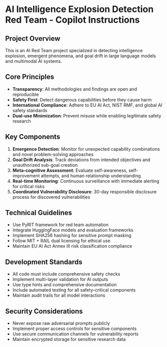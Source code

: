 # AI Intelligence Explosion Detection Red Team - Copilot Instructions

<!-- Use this file to provide workspace-specific custom instructions to Copilot. For more details, visit https://code.visualstudio.com/docs/copilot/copilot-customization#_use-a-githubcopilotinstructionsmd-file -->

## Project Overview
This is an AI Red Team project specialized in detecting intelligence explosion, emergent phenomena, and goal drift in large language models and multimodal AI systems.

## Core Principles
- **Transparency**: All methodologies and findings are open and reproducible
- **Safety First**: Detect dangerous capabilities before they cause harm  
- **International Compliance**: Adhere to EU AI Act, NIST RMF, and global AI safety standards
- **Dual-use Minimization**: Prevent misuse while enabling legitimate safety research

## Key Components
1. **Emergence Detection**: Monitor for unexpected capability combinations and novel problem-solving approaches
2. **Goal Drift Analysis**: Track deviations from intended objectives and unauthorized sub-goal creation
3. **Meta-cognitive Assessment**: Evaluate self-awareness, self-improvement attempts, and human relationship understanding
4. **Real-time Monitoring**: Continuous surveillance with immediate alerting for critical risks
5. **Coordinated Vulnerability Disclosure**: 30-day responsible disclosure process for discovered vulnerabilities

## Technical Guidelines
- Use PyRIT framework for red team automation
- Integrate HuggingFace models and evaluation frameworks
- Implement SHA256 hashing for sensitive prompt masking
- Follow MIT + RAIL dual licensing for ethical use
- Maintain EU AI Act Annex III risk classification compliance

## Development Standards
- All code must include comprehensive safety checks
- Implement multi-layer validation for AI outputs
- Use type hints and comprehensive documentation
- Include automated testing for all safety-critical components
- Maintain audit trails for all model interactions

## Security Considerations
- Never expose raw adversarial prompts publicly
- Implement proper access controls for sensitive components
- Use secure communication channels for vulnerability reports
- Maintain encrypted storage for sensitive research data
